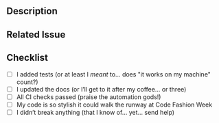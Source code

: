 ## Description

<!-- Spill the beans! What chaotic genius did you unleash on the codebase this time? Give us a quick rundown of your shenanigans. -->

## Related Issue

<!-- Did this PR heroically slay a bug or fulfill a prophecy from the issue tracker? Link it here! 
     Example: "Closes #42 - the answer to life, the universe, and this bug" -->

## Checklist

- [ ] I added tests (or at least I *meant* to… does "it works on my machine" count?)
- [ ] I updated the docs (or I’ll get to it after my coffee… or three)
- [ ] All CI checks passed (praise the automation gods!)
- [ ] My code is so stylish it could walk the runway at Code Fashion Week
- [ ] I didn’t break anything (that I know of… yet… send help)